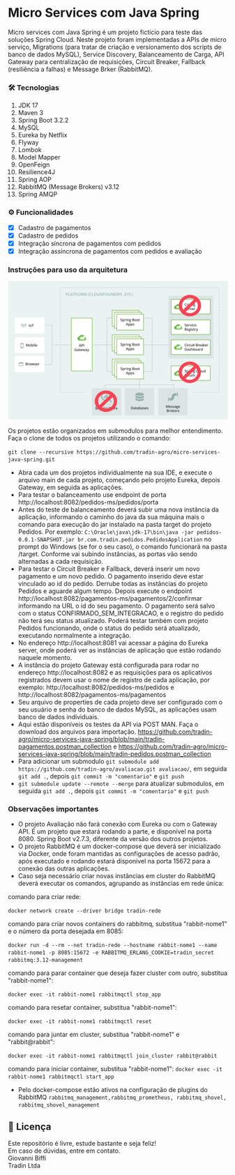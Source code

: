 # Micro Services com Java Spring

Micro services com Java Spring é um projeto fictício para teste das soluções Spring Cloud.
Neste projeto foram implementadas a APIs de micro serviço, Migrations (para tratar de criação
e versionamento dos scripts de banco de dados MySQL), Service Discovery, Balanceamento de Carga,
API Gateway para centralização de requisições, Circuit Breaker, Fallback (resiliência a falhas) e
Message Brker (RabbitMQ).

### 🛠 Tecnologias
1. JDK 17
2. Maven 3
3. Spring Boot 3.2.2
4. MySQL
5. Eureka by Netflix
6. Flyway
7. Lombok
8. Model Mapper
9. OpenFeign
10. Resilience4J
11. Spring AOP
12. RabbitMQ (Message Brokers) v3.12
13. Spring AMQP

### ⚙️ Funcionalidades

- [x] Cadastro de pagamentos
- [x] Cadastro de pedidos
- [x] Integração síncrona de pagamentos com pedidos
- [x] Integração assíncrona de pagamentos com pedidos e avaliação

### Instruções para uso da arquitetura

![alt text](arquitetura-spring-cloud-projeto-ms.png)

Os projetos estão organizados em submodulos para melhor entendimento. Faça o clone de todos
os projetos utilizando o comando:

```git clone --recursive https://github.com/tradin-agro/micro-services-java-spring.git```

- Abra cada um dos projetos individualmente na sua IDE, e execute o arquivo main de cada projeto,
começando pelo projeto Eureka, depois Gateway, em seguida as aplicações.
- Para testar o balanceamento use endpoint de porta http://localhost:8082/pedidos-ms/pedidos/porta
- Antes do teste de balanceamento deverá subir uma nova instância da aplicação, informando 
o caminho do java da sua máquina mais o comando para execução do jar instalado na pasta target do projeto Pedidos.
Por exemplo: ```C:\Oracle\java\jdk-17\bin\java -jar pedidos-0.0.1-SNAPSHOT.jar br.com.tradin.pedidos.PedidosApplication```
no prompt do Windows (se for o seu caso), o comando funcionará na pasta /target. Conforme vai
subindo instâncias, as portas vão sendo alternadas a cada requisição.
- Para testar o Circuit Breaker e Fallback, deverá inserir um novo pagamento e um novo pedido. O 
pagamento inserido deve estar vinculado ao id do pedido. Derrube todas as instâncias do projeto
Pedidos e aguarde algum tempo. Depois execute o endpoint http://localhost:8082/pagamentos-ms/pagamentos/2/confirmar
informando na URL o id do seu pagamento. O pagamento será salvo com o status CONFIRMADO_SEM_INTEGRACAO, e o 
registro do pedido não terá seu status atualizado. Poderá testar também com projeto Pedidos funcionando, onde
o status do pedido será atualizado, executando normalmente a integração.
- No endereço http://localhost:8081 vai acessar a página do Eureka server, onde poderá ver as
instâncias de aplicação que estão rodando naquele momento. 
- A instância do projeto Gateway está configurada para rodar no endereço http://localhost:8082 e as requisições
para os aplicativos registrados devem usar o nome de registro de cada aplicação, por exemplo: 
http://localhost:8082/pedidos-ms/pedidos e http://localhost:8082/pagamentos-ms/pagamentos
- Seu arquivo de properties de cada projeto deve ser configurado com o seu usuário e senha do 
banco de dados MySQL, as aplicações usam banco de dados individuais.
- Aqui estão disponíveis os testes da API via POST MAN. Faça o download dos arquivos para importação.
  https://github.com/tradin-agro/micro-services-java-spring/blob/main/tradin-pagamentos.postman_collection
e https://github.com/tradin-agro/micro-services-java-spring/blob/main/tradin-pedidos.postman_collection
- Para adicionar um submodulo ``` git submodule add https://github.com/tradin-agro/avaliacao.git avaliacao/ ```, em seguida
```git add .```, depois ```git commit -m "comentario"``` e ```git push```
- ```git submodule update --remote --merge``` para atualizar submodulos, em seguida ```git add .```, 
depois ```git commit -m "comentario"``` e ```git push```

### Observações importantes
- O projeto Avaliação não fará conexão com Eureka ou com o Gateway API. É um projeto que estará rodando
a parte, e disponível na porta 8080. Spring Boot v2.7.3, diferente da versão dos outros projetos.
- O projeto RabbitMQ é um docker-compose que deverá ser inicializado via Docker, onde foram mantidas as
configurações de acesso padrão, após executado e rodando estará disponível na porta 15672 para a conexão
das outras aplicações.
- Caso seja necessário criar novas instâncias em cluster do RabbitMQ deverá executar os comandos, agrupando
as instâncias em rede única:

comando para criar rede:

```docker network create --driver bridge tradin-rede```

comando para criar novos containers do rabbitmq, substitua "rabbit-nome1" e o número da porta desejada em 8085:

```docker run -d --rm --net tradin-rede --hostname rabbit-nome1 --name rabbit-nome1 -p 8085:15672 -e RABBITMQ_ERLANG_COOKIE=tradin_secret rabbitmq:3.12-management```

comando para parar container que deseja fazer cluster com outro, substitua "rabbit-nome1":

```docker exec -it rabbit-nome1 rabbitmqctl stop_app```

comando para resetar container, substitua "rabbit-nome1":

```docker exec -it rabbit-nome1 rabbitmqctl reset```

comando para juntar em cluster, substitua "rabbit-nome1" e "rabbit@rabbit":

```docker exec -it rabbit-nome1 rabbitmqctl join_cluster rabbit@rabbit```

comando para iniciar container, substitua "rabbit-nome1":
```docker exec -it rabbit-nome1 rabbitmqctl start_app```

- Pelo docker-compose estão ativos na configuração de plugins do RabbitMQ ```rabbitmq_management,rabbitmq_prometheus, rabbitmq_shovel, rabbitmq_shovel_management```


## 📝 Licença

Este repositório é livre, estude bastante e seja feliz!<br/>
Em caso de dúvidas, entre em contato.<br/>
Giovanni Biffi<br/>
Tradin Ltda<br/>